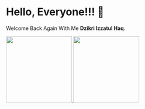 # Hello, Everyone!!! 👋

Welcome Back Again With Me **Dzikri Izzatul Haq**.  

<p align="left">
<a href="https://github.com/Dzikri7">
  <img height="180em" src="https://github-readme-stats-eight-theta.vercel.app/api?username=Dzikri7&show_icons=true&theme=algolia&include_all_commits=true&count_private=true"/>
  <img height="180em" src="https://github-readme-stats-eight-theta.vercel.app/api/top-langs/?username=Dzikri7&layout=compact&langs_count=8&theme=algolia"/>
</a>
</p>
